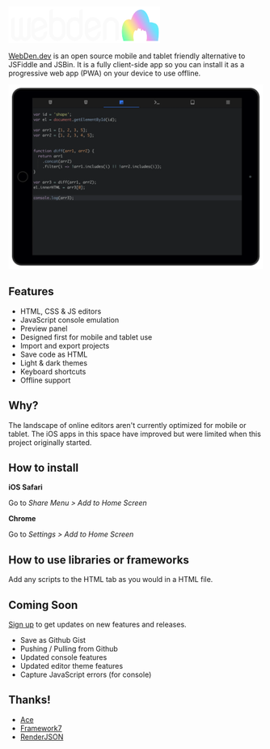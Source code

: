 
<a href="https://webden.dev" target="_blank"><img src="img/brand.png" width="300px" alt="WebDen"/></a>

[WebDen.dev](https://webden.dev) is an open source mobile and tablet friendly alternative to JSFiddle and JSBin.
It is a fully client-side app so you can install it as a progressive web app (PWA) on
your device to use offline.

![WebDen Screenshot](img/ipad-1.png)


## Features

* HTML, CSS & JS editors
* JavaScript console emulation
* Preview panel
* Designed first for mobile and tablet use
* Import and export projects
* Save code as HTML
* Light & dark themes
* Keyboard shortcuts
* Offline support

## Why?

The landscape of online editors aren't currently optimized for mobile or tablet. The iOS apps
in this space have improved but were limited when this project originally started.


## How to install

**iOS Safari**

Go to *Share Menu > Add to Home Screen*

**Chrome**

Go to *Settings > Add to Home Screen*


## How to use libraries or frameworks

Add any scripts to the HTML tab as you would in a HTML file.


## Coming Soon

[Sign up](http://eepurl.com/gntUvf) to get updates on new features and releases.

* Save as Github Gist
* Pushing / Pulling from Github
* Updated console features
* Updated editor theme features
* Capture JavaScript errors (for console)


## Thanks!

* [Ace](http://ace.c9.io)
* [Framework7](http://framework7.io/)
* [RenderJSON](https://github.com/caldwell/renderjson)
